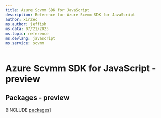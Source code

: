 ```yaml
---
title: Azure Scvmm SDK for JavaScript
description: Reference for Azure Scvmm SDK for JavaScript
author: xirzec
ms.author: jeffish
ms.data: 07/21/2023
ms.topic: reference
ms.devlang: javascript
ms.service: scvmm
---
```

# Azure Scvmm SDK for JavaScript - preview
## Packages - preview
[!INCLUDE [packages](scvmm-index.md)]